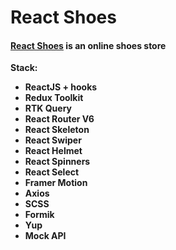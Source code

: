 # React Shoes

#### [React Shoes](https://react-shoes-two.vercel.app/) is an online shoes store

**Stack:**

- **ReactJS + hooks**
- **Redux Toolkit**
- **RTK Query**
- **React Router V6**
- **React Skeleton**
- **React Swiper**
- **React Helmet**
- **React Spinners**
- **React Select**
- **Framer Motion**
- **Axios**
- **SCSS**
- **Formik**
- **Yup**
- **Mock API**
